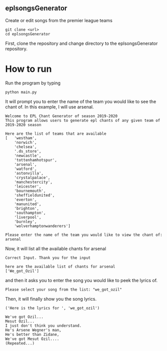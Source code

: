 ## eplsongsGenerator
Create or edit songs from the premier league teams 

```
git clone <url>
cd eplsongsGenerator
```
First, clone the repository and change directory to the eplsongsGenerator repository.

# How to run
Run the program by typing 
```
python main.py
```

It will prompt you to enter the name of the team you would like to see the chant of. In this example,
I will use arsenal.
```
Welcome to EPL Chant Generator of season 2019-2020
This program allows users to generate epl chants of any given team of 2019-2020 season

Here are the list of teams that are available
[   'westham',
    'norwich',
    'chelsea',
    '.ds_store',
    'newcastle',
    'tottenhamhotspur',
    'arsenal',
    'watford',
    'astonvilla',
    'crystalpalace',
    'manchestercity',
    'leicester',
    'bournemouth',
    'sheffieldunited',
    'everton',
    'manunited',
    'brighton',
    'southampton',
    'liverpool',
    'burnley',
    'wolverhamptonwanderers']
    
Please enter the name of the team you would like to view the chant of: arsenal
```

Now, it will list all the available chants for arsenal
```
Correct Input. Thank you for the input

here are the available list of chants for arsenal
['We_got_Ozil']
```

and then it asks you to enter the song you would like to peek the lyrics of. 
```
Please select your song from the list: "we_got_ozil"
```

Then, it will finally show you the song lyrics.
```
('Here is the lyrics for ', 'we_got_ozil')

We've got Ozil...
Mesut Ozil...
I just don't think you understand.
He's Arsene Wegner's man,
He's better than Zidane,
We've got Mesut Ozil....
(Repeated...)
```




